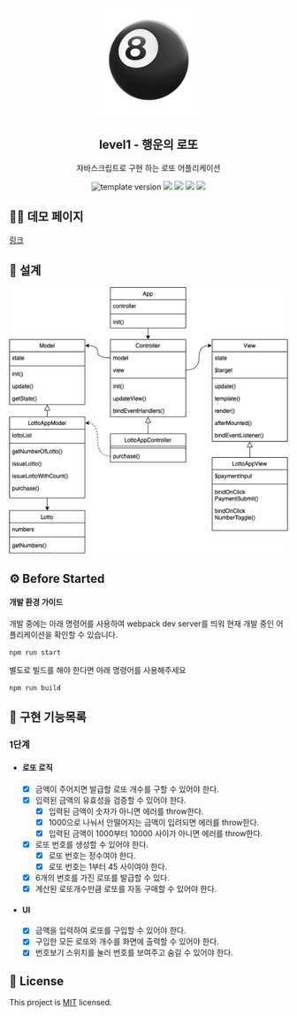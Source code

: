 <p align="middle" >
  <img width="200px;" src="./images/lotto_ball.png"/>
</p>
<h2 align="middle">level1 - 행운의 로또</h2>
<p align="middle">자바스크립트로 구현 하는 로또 어플리케이션</p>
<p align="middle">
  <img src="https://img.shields.io/badge/version-1.0.0-blue?style=flat-square" alt="template version"/>
  <img src="https://img.shields.io/badge/language-html-red.svg?style=flat-square"/>
  <img src="https://img.shields.io/badge/language-css-blue.svg?style=flat-square"/>
  <img src="https://img.shields.io/badge/language-js-yellow.svg?style=flat-square"/>
  <img src="https://img.shields.io/badge/license-MIT-brightgreen.svg?style=flat-square"/>
</p>

## 🧑‍💻 데모 페이지

[링크](http://woojeongmin.com/javascript-lotto/)

## 🔎 설계

![javascript lotto modeling](./javascript-lotto-modeling.png)

## ⚙️ Before Started

#### 개발 환경 가이드

개발 중에는 아래 명령어를 사용하여 webpack dev server를 띄워 현재 개발 중인 어플리케이션을 확인할 수 있습니다.

```
npm run start
```

별도로 빌드를 해야 한다면 아래 명령어를 사용해주세요

```
npm run build
```

## 🎯 구현 기능목록

### 1단계

- #### 로또 로직

  - [x] 금액이 주어지면 발급할 로또 개수를 구할 수 있어야 한다.
  - [x] 입력된 금액의 유효성을 검증할 수 있어야 한다.
    - [x] 입력된 금액이 숫자가 아니면 에러를 throw한다.
    - [x] 1000으로 나눠서 안떨어지는 금액이 입려되면 에러를 throw한다.
    - [x] 입력된 금액이 1000부터 10000 사이가 아니면 에러를 throw한다.
  - [x] 로또 번호를 생성할 수 있어야 한다.
    - [x] 로또 번호는 정수여야 한다.
    - [x] 로또 번호는 1부터 45 사이여야 한다.
  - [x] 6개의 번호를 가진 로또를 발급할 수 있다.
  - [x] 계산된 로또개수만큼 로또를 자동 구매할 수 있어야 한다.

- #### UI

  - [x] 금액을 입력하여 로또를 구입할 수 있어야 한다.
  - [x] 구입한 모든 로또와 개수를 화면에 출력할 수 있어야 한다.
  - [x] 번호보기 스위치를 눌러 번호를 보여주고 숨길 수 있어야 한다.

## 📝 License

This project is [MIT](https://github.com/woowacourse/javascript-lotto/blob/main/LICENSE) licensed.
